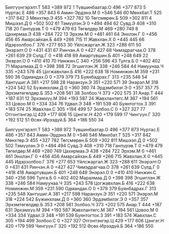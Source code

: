 Билгүүнгэрэлт.Т 583    +389  972
1
Түвшинбаатар.О   496    +377  873
5
Нуртас.Е               486    +357  843
6
Амин-Эрдэнэ.М      0      +546  546
60
Мөнхбат.Т             525    +317  842
3
Мөнхтөр.Э             455    +327  782
10
Төгсмөрөн.Б         509    +302  811
4
Мишээл.Д               0      +502  502
61
Тэмүүлэн.Э           0      +494  494
62
Сувд.Э                   408    +310  718
20
Ганпүрэв.Т           0      +479  479
63
Төгөлдөр.М           469    +280  749
8
Цахирмаа.Э           438    +284  722
13
Эрхэм.М                 0      +461  461
64
Энхлэн.Г               0      +456  456
65
Амарсайхан.Б       449    +266  715
11
Жавхлан.Х             0      +445  445
66
Идэрзолбоо.Г       376    +277  653
30
Үйлсжаргал.Ж       323    +288  611
50
Энэрэлт.О             0      +431  431
67
Ринчэн.А               0      +427  427
68
Чимэдрагчаа.О     378    +261  639
29
Сүлд.Г                   0      +418  418
69
Амартүвшин.Б       401    +248  649
22
Энэрэл.О               0      +410  410
70
Нинжин.С               340    +256  596
43
Тулга.Б                 0      +402  402
71
Маралмаа.Д           0      +398  398
72
Эгшиглэн.Ж           338    +246  584
44
Намуунаа.Ч           335    +243  578
45
Цогжавхлан.Б       416    +222  638
18
Номинжин.М           359    +231  590
36
Одмандах.О           0      +379  379
73
Буянбадрах.Г       313    +235  548
54
Хантүшиг.А           381    +217  598
28
Наранзун.Э           351    +220  571
39
Энэрэл.М               318    +224  542
52
Бүжинхлам.Д         0      +360  360
74
Эрдэмбилэг.Э       0      +357  357
75
Эрхэмтөгөлдөр.Б 353    +208  561
38
Золбоо.Ч               373    +202  575
31
Анар.Т                   444    +187  631
12
Эрхэмхүү.М           394    +193  587
24
Жавхлантөгс.М     367    +194  561
33
Цовоо.М                 0      +334  334
76
Удвал.Э                 348    +191  539
40
Буянтогтох.З       391    +183  574
25
Жавхлан.С             305    +194  499
57
Золбоо.С               0      +327  327
77
Отгонтэнгэр.Ц     429    +177  606
15
Цэнгэг.Н               420    +179  599
17
Чингүүн.Г             320    +192  512
51
Өсөх-Ирээдүй.Б    364    +186  550
34


Билгүүнгэрэлт.Т 583    +389  972
Түвшинбаатар.О   496    +377  873
Нуртас.Е               486    +357  843
Амин-Эрдэнэ.М      0      +546  546
Мөнхбат.Т             525    +317  842
Мөнхтөр.Э             455    +327  782
Төгсмөрөн.Б         509    +302  811
Мишээл.Д               0      +502  502
Тэмүүлэн.Э           0      +494  494
Сувд.Э                   408    +310  718
Ганпүрэв.Т           0      +479  479
Төгөлдөр.М           469    +280  749
Цахирмаа.Э           438    +284  722
Эрхэм.М                 0      +461  461
Энхлэн.Г               0      +456  456
Амарсайхан.Б       449    +266  715
Жавхлан.Х             0      +445  445
Идэрзолбоо.Г       376    +277  653
Үйлсжаргал.Ж       323    +288  611
Энэрэлт.О             0      +431  431
Ринчэн.А               0      +427  427
Чимэдрагчаа.О     378    +261  639
Сүлд.Г                   0      +418  418
Амартүвшин.Б       401    +248  649
Энэрэл.О               0      +410  410
Нинжин.С               340    +256  596
Тулга.Б                 0      +402  402
Маралмаа.Д           0      +398  398
Эгшиглэн.Ж           338    +246  584
Намуунаа.Ч           335    +243  578
Цогжавхлан.Б       416    +222  638
Номинжин.М           359    +231  590
Одмандах.О           0      +379  379
Буянбадрах.Г       313    +235  548
Хантүшиг.А           381    +217  598
Наранзун.Э           351    +220  571
Энэрэл.М               318    +224  542
Бүжинхлам.Д         0      +360  360
Эрдэмбилэг.Э       0      +357  357
Эрхэмтөгөлдөр.Б 353    +208  561
Золбоо.Ч               373    +202  575
Анар.Т                   444    +187  631
Эрхэмхүү.М           394    +193  587
Жавхлантөгс.М     367    +194  561
Цовоо.М                 0      +334  334
Удвал.Э                 348    +191  539
Буянтогтох.З       391    +183  574
Жавхлан.С             305    +194  499
Золбоо.С               0      +327  327
Отгонтэнгэр.Ц     429    +177  606
Цэнгэг.Н               420    +179  599
Чингүүн.Г             320    +192  512
Өсөх-Ирээдүй.Б    364    +186  550

